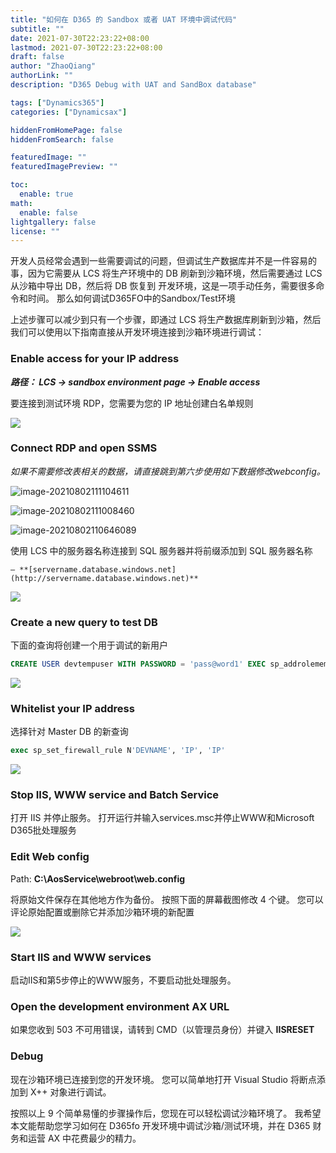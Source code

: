 ```yaml
---
title: "如何在 D365 的 Sandbox 或者 UAT 环境中调试代码"
subtitle: ""
date: 2021-07-30T22:23:22+08:00
lastmod: 2021-07-30T22:23:22+08:00
draft: false
author: "ZhaoQiang"
authorLink: ""
description: "D365 Debug with UAT and SandBox database"

tags: ["Dynamics365"]
categories: ["Dynamicsax"]

hiddenFromHomePage: false
hiddenFromSearch: false

featuredImage: ""
featuredImagePreview: ""

toc:
  enable: true
math:
  enable: false
lightgallery: false
license: ""
---
```


<!--more-->

开发人员经常会遇到一些需要调试的问题，但调试生产数据库并不是一件容易的事，因为它需要从 LCS 将生产环境中的 DB 刷新到沙箱环境，然后需要通过 LCS 从沙箱中导出 DB，然后将 DB 恢复到 开发环境，这是一项手动任务，需要很多命令和时间。 那么如何调试D365FO中的Sandbox/Test环境

上述步骤可以减少到只有一个步骤，即通过 LCS 将生产数据库刷新到沙箱，然后我们可以使用以下指南直接从开发环境连接到沙箱环境进行调试：

### **Enable access for your IP address**

   ***路径： LCS -> sandbox environment page -> Enable access***

   要连接到测试环境 RDP，您需要为您的 IP 地址创建白名单规则

   ![](https://nashome-image-bucket.oss-cn-shanghai.aliyuncs.com/PicGo/enable-access.png)

### **Connect RDP and open SSMS** 

   *如果不需要修改表相关的数据，请直接跳到第六步使用如下数据修改webconfig。*

![image-20210802111104611](https://nashome-image-bucket.oss-cn-shanghai.aliyuncs.com/PicGo/image-20210802111104611.png)

![image-20210802111008460](https://nashome-image-bucket.oss-cn-shanghai.aliyuncs.com/PicGo/image-20210802111008460.png)

![image-20210802110646089](https://nashome-image-bucket.oss-cn-shanghai.aliyuncs.com/PicGo/image-20210802110646089.png)

   使用 LCS 中的服务器名称连接到 SQL 服务器并将前缀添加到 SQL 服务器名称

    – **[servername.database.windows.net](http://servername.database.windows.net)**

   ![](https://nashome-image-bucket.oss-cn-shanghai.aliyuncs.com/PicGo/2020-03-11-18_05_35-2020-03-11-17_57_56-CREATE-USER-debuguser-WITH-PASSWORD.docx-Word-Product-Act.png)

### **Create a new query to test DB**

   下面的查询将创建一个用于调试的新用户

   ```sql
   CREATE USER devtempuser WITH PASSWORD = 'pass@word1' EXEC sp_addrolemember 'db_owner', 'devtempuser'
   ```

   ![](https://nashome-image-bucket.oss-cn-shanghai.aliyuncs.com/PicGo/2020-03-11-18_13_22-CREATE-USER-debuguser-WITH-PASSWORD.docx-Word-Product-Activation-Failed.png)

### **Whitelist your IP address** 

   选择针对 Master DB 的新查询

   ```sql
   exec sp_set_firewall_rule N'DEVNAME', 'IP', 'IP'
   ```

   ![](https://nashome-image-bucket.oss-cn-shanghai.aliyuncs.com/PicGo/2020-03-11-18_15_08-CREATE-USER-debuguser-WITH-PASSWORD.docx-Word-Product-Activation-Failed.png)

### **Stop IIS, WWW service and Batch Service** 

   打开 IIS 并停止服务。 打开运行并输入services.msc并停止WWW和Microsoft D365批处理服务

### **Edit Web config** 

   Path: **C:\AosService\webroot\web.config**  

   将原始文件保存在其他地方作为备份。 按照下面的屏幕截图修改 4 个键。 您可以评论原始配置或删除它并添加沙箱环境的新配置

   ![](https://nashome-image-bucket.oss-cn-shanghai.aliyuncs.com/PicGo/2020-03-11-18_24_34-_C__AOSService_webroot_web.config-Notepad.png)

### **Start IIS and WWW services** 

   启动IIS和第5步停止的WWW服务，不要启动批处理服务。

### **Open the development environment AX URL** 

   如果您收到 503 不可用错误，请转到 CMD（以管理员身份）并键入 **IISRESET**

### **Debug**

   现在沙箱环境已连接到您的开发环境。 您可以简单地打开 Visual Studio 将断点添加到 X++ 对象进行调试。

按照以上 9 个简单易懂的步骤操作后，您现在可以轻松调试沙箱环境了。 我希望本文能帮助您学习如何在 D365fo 开发环境中调试沙箱/测试环境，并在 D365 财务和运营 AX 中花费最少的精力。

